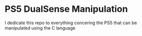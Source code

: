 # PS5 DualSense Manipulation
I dedicate this repo to everything concering the PS5 that can be manipulated using the C language
